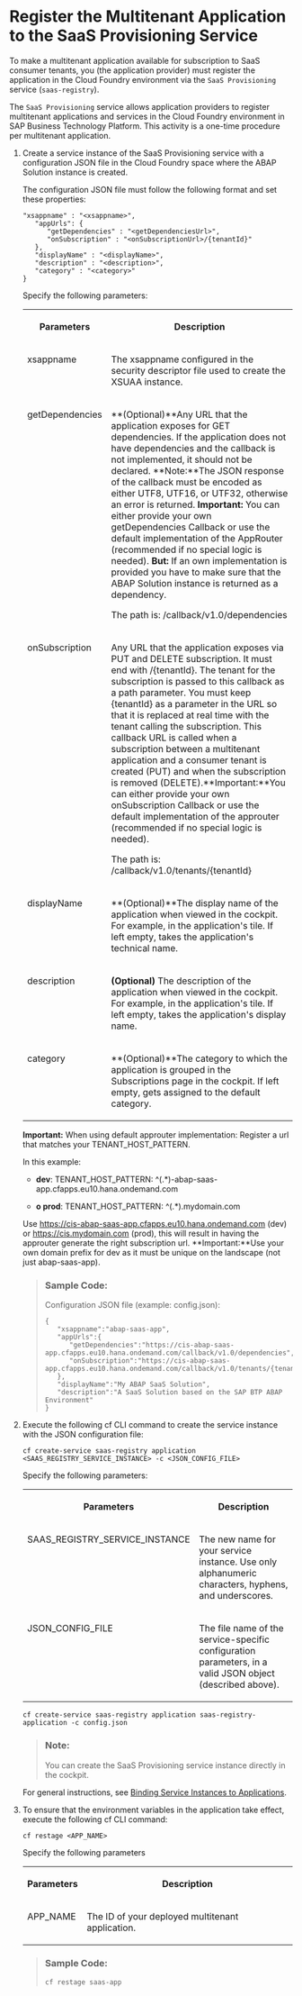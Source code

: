<!-- loio2cd8913a50bc4d3e8172f84bb4bfba20 -->

# Register the Multitenant Application to the SaaS Provisioning Service

To make a multitenant application available for subscription to SaaS consumer tenants, you \(the application provider\) must register the application in the Cloud Foundry environment via the `SaaS Provisioning` service \(`saas-registry`\).

The `SaaS Provisioning` service allows application providers to register multitenant applications and services in the Cloud Foundry environment in SAP Business Technology Platform. This activity is a one-time procedure per multitenant application.

1.  Create a service instance of the SaaS Provisioning service with a configuration JSON file in the Cloud Foundry space where the ABAP Solution instance is created.

    The configuration JSON file must follow the following format and set these properties:

    ```
    "xsappname" : "<xsappname>",
       "appUrls": {
          "getDependencies" : "<getDependenciesUrl>", 
          "onSubscription" : "<onSubscriptionUrl>/{tenantId}"
       },
       "displayName" : "<displayName>",
       "description" : "<description>",
       "category" : "<category>"
    }
    
    ```

    <a name="loio2cd8913a50bc4d3e8172f84bb4bfba20__table_kyy_5gw_qmb"/>Specify the following parameters:


    <table>
    <tr>
    <th valign="top">

    Parameters


    
    </th>
    <th valign="top">

    Description


    
    </th>
    </tr>
    <tr>
    <td valign="top">

    xsappname


    
    </td>
    <td valign="top">

    The xsappname configured in the security descriptor file used to create the XSUAA instance.


    
    </td>
    </tr>
    <tr>
    <td valign="top">

    getDependencies


    
    </td>
    <td valign="top">

    **\(Optional\)**Any URL that the application exposes for GET dependencies. If the application does not have dependencies and the callback is not implemented, it should not be declared. **Note:**The JSON response of the callback must be encoded as either UTF8, UTF16, or UTF32, otherwise an error is returned. **Important:** You can either provide your own getDependencies Callback or use the default implementation of the AppRouter \(recommended if no special logic is needed\). **But:** If an own implementation is provided you have to make sure that the ABAP Solution instance is returned as a dependency.

    The path is: /callback/v1.0/dependencies


    
    </td>
    </tr>
    <tr>
    <td valign="top">

    onSubscription


    
    </td>
    <td valign="top">

    Any URL that the application exposes via PUT and DELETE subscription. It must end with /\{tenantId\}. The tenant for the subscription is passed to this callback as a path parameter. You must keep \{tenantId\} as a parameter in the URL so that it is replaced at real time with the tenant calling the subscription. This callback URL is called when a subscription between a multitenant application and a consumer tenant is created \(PUT\) and when the subscription is removed \(DELETE\).**Important:**You can either provide your own onSubscription Callback or use the default implementation of the approuter \(recommended if no special logic is needed\).

    The path is: /callback/v1.0/tenants/\{tenantId\}


    
    </td>
    </tr>
    <tr>
    <td valign="top">

    displayName


    
    </td>
    <td valign="top">

    **\(Optional\)**The display name of the application when viewed in the cockpit. For example, in the application's tile. If left empty, takes the application's technical name.


    
    </td>
    </tr>
    <tr>
    <td valign="top">

    description


    
    </td>
    <td valign="top">

    **\(Optional\)** The description of the application when viewed in the cockpit. For example, in the application's tile. If left empty, takes the application's display name.


    
    </td>
    </tr>
    <tr>
    <td valign="top">

    category


    
    </td>
    <td valign="top">

    **\(Optional\)**The category to which the application is grouped in the Subscriptions page in the cockpit. If left empty, gets assigned to the default category.


    
    </td>
    </tr>
    </table>
    
    **Important:** When using default approuter implementation: Register a url that matches your TENANT\_HOST\_PATTERN.

    In this example:

    -   **dev**: TENANT\_HOST\_PATTERN: ^\(.\*\)-abap-saas-app.cfapps.eu10.hana.ondemand.com

    -   **o prod**: TENANT\_HOST\_PATTERN: ^\(.\*\).mydomain.com


    Use https://cis-abap-saas-app.cfapps.eu10.hana.ondemand.com \(dev\) or https://cis.mydomain.com \(prod\), this will result in having the approuter generate the right subscription url. **Important:**Use your own domain prefix for dev as it must be unique on the landscape \(not just abap-saas-app\).

    > ### Sample Code:  
    > Configuration JSON file \(example: config.json\):
    > 
    > ```
    > {
    >    "xsappname":"abap-saas-app",
    >    "appUrls":{
    >       "getDependencies":"https://cis-abap-saas-app.cfapps.eu10.hana.ondemand.com/callback/v1.0/dependencies",
    >       "onSubscription":"https://cis-abap-saas-app.cfapps.eu10.hana.ondemand.com/callback/v1.0/tenants/{tenantId}"
    >    },
    >    "displayName":"My ABAP SaaS Solution",
    >    "description":"A SaaS Solution based on the SAP BTP ABAP Environment"
    > }
    > 
    > ```

2.  Execute the following cf CLI command to create the service instance with the JSON configuration file:

    ```
    cf create-service saas-registry application <SAAS_REGISTRY_SERVICE_INSTANCE> -c <JSON_CONFIG_FILE>
    ```

    <a name="loio2cd8913a50bc4d3e8172f84bb4bfba20__table_ql5_v3w_qmb"/>Specify the following parameters:


    <table>
    <tr>
    <th valign="top">

    Parameters


    
    </th>
    <th valign="top">

    Description


    
    </th>
    </tr>
    <tr>
    <td valign="top">

    SAAS\_REGISTRY\_SERVICE\_INSTANCE


    
    </td>
    <td valign="top">

    The new name for your service instance. Use only alphanumeric characters, hyphens, and underscores.


    
    </td>
    </tr>
    <tr>
    <td valign="top">

    JSON\_CONFIG\_FILE


    
    </td>
    <td valign="top">

    The file name of the service-specific configuration parameters, in a valid JSON object \(described above\).


    
    </td>
    </tr>
    </table>
    
    `cf create-service saas-registry application saas-registry-application -c config.json`

    > ### Note:  
    > You can create the SaaS Provisioning service instance directly in the cockpit.

    For general instructions, see [Binding Service Instances to Applications](https://help.sap.com/viewer/65de2977205c403bbc107264b8eccf4b/Cloud/en-US/e98280a71f17413088f8a10838a1e4cc.html).

3.  To ensure that the environment variables in the application take effect, execute the following cf CLI command:

    ```
    cf restage <APP_NAME>
    ```

    <a name="loio2cd8913a50bc4d3e8172f84bb4bfba20__table_pcj_jjw_qmb"/>Specify the following parameters


    <table>
    <tr>
    <th valign="top">

    Parameters


    
    </th>
    <th valign="top">

    Description


    
    </th>
    </tr>
    <tr>
    <td valign="top">

    APP\_NAME


    
    </td>
    <td valign="top">

    The ID of your deployed multitenant application.


    
    </td>
    </tr>
    </table>
    
    > ### Sample Code:  
    > ```
    > cf restage saas-app
    > ```


